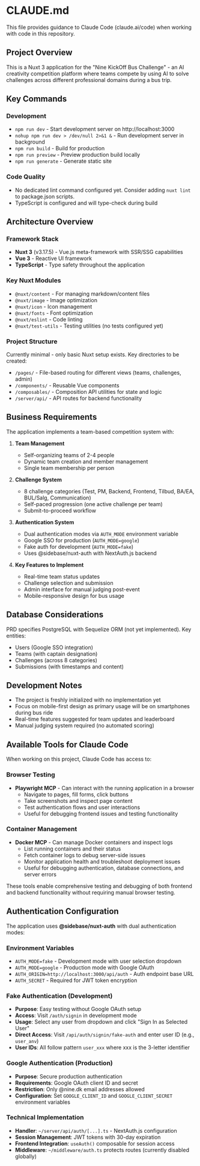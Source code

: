 # CLAUDE.md

This file provides guidance to Claude Code (claude.ai/code) when working with code in this repository.

## Project Overview

This is a Nuxt 3 application for the "Nine KickOff Bus Challenge" - an AI creativity competition platform where teams compete by using AI to solve challenges across different professional domains during a bus trip.

## Key Commands

### Development
- `npm run dev` - Start development server on http://localhost:3000
- `nohup npm run dev > /dev/null 2>&1 &` - Run development server in background
- `npm run build` - Build for production
- `npm run preview` - Preview production build locally
- `npm run generate` - Generate static site

### Code Quality
- No dedicated lint command configured yet. Consider adding `nuxt lint` to package.json scripts.
- TypeScript is configured and will type-check during build

## Architecture Overview

### Framework Stack
- **Nuxt 3** (v3.17.5) - Vue.js meta-framework with SSR/SSG capabilities
- **Vue 3** - Reactive UI framework
- **TypeScript** - Type safety throughout the application

### Key Nuxt Modules
- `@nuxt/content` - For managing markdown/content files
- `@nuxt/image` - Image optimization
- `@nuxt/icon` - Icon management
- `@nuxt/fonts` - Font optimization
- `@nuxt/eslint` - Code linting
- `@nuxt/test-utils` - Testing utilities (no tests configured yet)

### Project Structure
Currently minimal - only basic Nuxt setup exists. Key directories to be created:
- `/pages/` - File-based routing for different views (teams, challenges, admin)
- `/components/` - Reusable Vue components
- `/composables/` - Composition API utilities for state and logic
- `/server/api/` - API routes for backend functionality

## Business Requirements

The application implements a team-based competition system with:

1. **Team Management**
   - Self-organizing teams of 2-4 people
   - Dynamic team creation and member management
   - Single team membership per person

2. **Challenge System**
   - 8 challenge categories (Test, PM, Backend, Frontend, Tilbud, BA/EA, BUL/Salg, Communication)
   - Self-paced progression (one active challenge per team)
   - Submit-to-proceed workflow

3. **Authentication System**
   - Dual authentication modes via `AUTH_MODE` environment variable
   - Google SSO for production (`AUTH_MODE=google`)
   - Fake auth for development (`AUTH_MODE=fake`)
   - Uses @sidebase/nuxt-auth with NextAuth.js backend

4. **Key Features to Implement**
   - Real-time team status updates
   - Challenge selection and submission
   - Admin interface for manual judging post-event
   - Mobile-responsive design for bus usage

## Database Considerations

PRD specifies PostgreSQL with Sequelize ORM (not yet implemented). Key entities:
- Users (Google SSO integration)
- Teams (with captain designation)
- Challenges (across 8 categories)
- Submissions (with timestamps and content)

## Development Notes

- The project is freshly initialized with no implementation yet
- Focus on mobile-first design as primary usage will be on smartphones during bus ride
- Real-time features suggested for team updates and leaderboard
- Manual judging system required (no automated scoring)

## Available Tools for Claude Code

When working on this project, Claude Code has access to:

### Browser Testing
- **Playwright MCP** - Can interact with the running application in a browser
  - Navigate to pages, fill forms, click buttons
  - Take screenshots and inspect page content
  - Test authentication flows and user interactions
  - Useful for debugging frontend issues and testing functionality

### Container Management  
- **Docker MCP** - Can manage Docker containers and inspect logs
  - List running containers and their status
  - Fetch container logs to debug server-side issues
  - Monitor application health and troubleshoot deployment issues
  - Useful for debugging authentication, database connections, and server errors

These tools enable comprehensive testing and debugging of both frontend and backend functionality without requiring manual browser testing.

## Authentication Configuration

The application uses **@sidebase/nuxt-auth** with dual authentication modes:

### Environment Variables
- `AUTH_MODE=fake` - Development mode with user selection dropdown
- `AUTH_MODE=google` - Production mode with Google OAuth
- `AUTH_ORIGIN=http://localhost:3000/api/auth` - Auth endpoint base URL
- `AUTH_SECRET` - Required for JWT token encryption

### Fake Authentication (Development)
- **Purpose**: Easy testing without Google OAuth setup
- **Access**: Visit `/auth/signin` in development mode
- **Usage**: Select any user from dropdown and click "Sign In as Selected User"
- **Direct Access**: Visit `/api/auth/signin/fake-auth` and enter user ID (e.g., `user_anv`)
- **User IDs**: All follow pattern `user_xxx` where xxx is the 3-letter identifier

### Google Authentication (Production)
- **Purpose**: Secure production authentication
- **Requirements**: Google OAuth client ID and secret
- **Restriction**: Only @nine.dk email addresses allowed
- **Configuration**: Set `GOOGLE_CLIENT_ID` and `GOOGLE_CLIENT_SECRET` environment variables

### Technical Implementation
- **Handler**: `~/server/api/auth/[...].ts` - NextAuth.js configuration
- **Session Management**: JWT tokens with 30-day expiration
- **Frontend Integration**: `useAuth()` composable for session access
- **Middleware**: `~/middleware/auth.ts` protects routes (currently disabled globally)